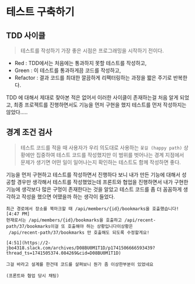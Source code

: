# 테스트 구축하기

## TDD 사이클
> 테스트를 작성하기 가장 좋은 시점은 프로그래밍을 시작하기 전이다.

- Red : TDD에서는 처음에는 통과하지 못할 테스트를 작성하고, 
- Green : 이 테스트를 통과하게끔 코드를 작성하고, 
- Refactor : 결과 코드를 최대한 깔끔하게 리팩터링하는 과정을 짧은 주기로 반복한다.

TDD 에 대해서 제대로 찾아본 적은 없어서 이러한 사이클이 존재하는걸 처음 알게 되었고, 최종 프로젝트를 진행하면서도 기능을 먼저 구현을 했지 테스트를 먼저 작성하지는 않았다.....

## 경계 조건 검사
> 테스트 코드를 적을 때 사용자가 우리 의도대로 사용하는 `꽃길 (happy path)` 상황에만 집중하여 테스트 코드를 작성했지만 이 범위를 벗어나는 경계 지점에서 문제가 생기면 어떤 일이 일어나는지 확인하는 테스트도 함께 작성하면 좋다.

기능을 먼저 구현하고 테스트를 작성하면서 진행하다 보니 내가 만든 기능에 대해서 성공할 경우만 생각해서 테스트를 작성했었는데 프론트와 협업을 진행하면서 내가 구현한 기능에 생각보다 많은 구멍이 존재한다는 것을 알았고 테스트 코드를 좀 더 꼼꼼하게 생각하고 작성을 했으면 어땠을까 하는 생각이 들었다.

```
최근 경로에서 장소를 북마크할 때 /api/members/{id}/bookmarks을 호출했습니다![4:47 PM]  
현재로서는 /api/members/{id}/bookmarks을 호출하고 /api/recent-path/37/bookmarks이걸 또 호출해야 하는 상황입니다이상황은  
 /api/recent-path/37/bookmarks 만 호출해도 되도록 수정할게요!

[4:51](https://2-jbo4318.slack.com/archives/D08BU0M1T1D/p1741506666593439?thread_ts=1741505374.084269&cid=D08BU0M1T1D)

그걸 바라고 설계를 한건데 코드를 살펴보니 뭔가 좀 이상한부분이 있었네요

(프론트와 협업 당시 채팅)
```
